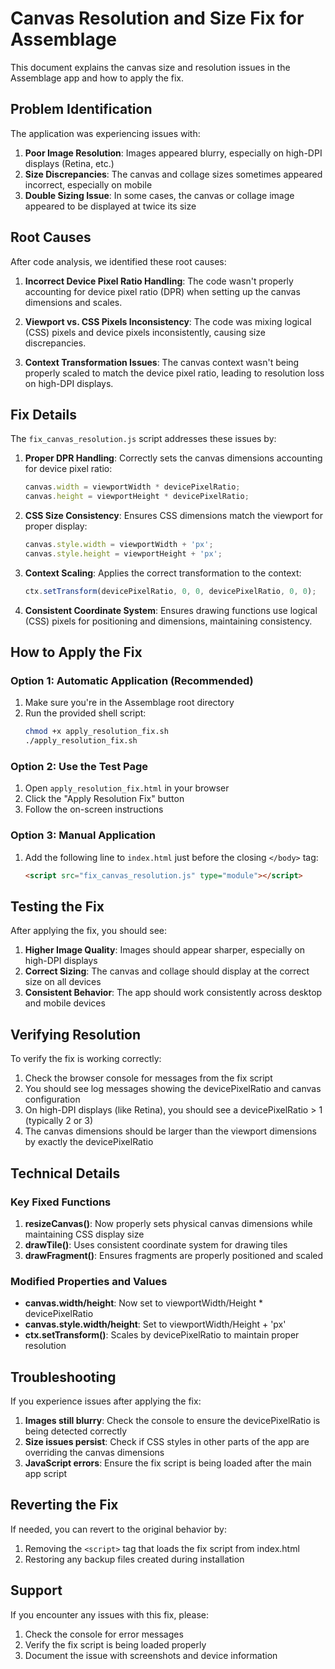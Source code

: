 # Canvas Resolution and Size Fix for Assemblage

This document explains the canvas size and resolution issues in the Assemblage app and how to apply the fix.

## Problem Identification

The application was experiencing issues with:

1. **Poor Image Resolution**: Images appeared blurry, especially on high-DPI displays (Retina, etc.)
2. **Size Discrepancies**: The canvas and collage sizes sometimes appeared incorrect, especially on mobile
3. **Double Sizing Issue**: In some cases, the canvas or collage image appeared to be displayed at twice its size

## Root Causes

After code analysis, we identified these root causes:

1. **Incorrect Device Pixel Ratio Handling**: The code wasn't properly accounting for device pixel ratio (DPR) when setting up the canvas dimensions and scales.

2. **Viewport vs. CSS Pixels Inconsistency**: The code was mixing logical (CSS) pixels and device pixels inconsistently, causing size discrepancies.

3. **Context Transformation Issues**: The canvas context wasn't being properly scaled to match the device pixel ratio, leading to resolution loss on high-DPI displays.

## Fix Details

The `fix_canvas_resolution.js` script addresses these issues by:

1. **Proper DPR Handling**: Correctly sets the canvas dimensions accounting for device pixel ratio:
   ```javascript
   canvas.width = viewportWidth * devicePixelRatio;
   canvas.height = viewportHeight * devicePixelRatio;
   ```

2. **CSS Size Consistency**: Ensures CSS dimensions match the viewport for proper display:
   ```javascript
   canvas.style.width = viewportWidth + 'px';
   canvas.style.height = viewportHeight + 'px';
   ```

3. **Context Scaling**: Applies the correct transformation to the context:
   ```javascript
   ctx.setTransform(devicePixelRatio, 0, 0, devicePixelRatio, 0, 0);
   ```

4. **Consistent Coordinate System**: Ensures drawing functions use logical (CSS) pixels for positioning and dimensions, maintaining consistency.

## How to Apply the Fix

### Option 1: Automatic Application (Recommended)

1. Make sure you're in the Assemblage root directory
2. Run the provided shell script:
   ```bash
   chmod +x apply_resolution_fix.sh
   ./apply_resolution_fix.sh
   ```

### Option 2: Use the Test Page

1. Open `apply_resolution_fix.html` in your browser
2. Click the "Apply Resolution Fix" button
3. Follow the on-screen instructions

### Option 3: Manual Application

1. Add the following line to `index.html` just before the closing `</body>` tag:
   ```html
   <script src="fix_canvas_resolution.js" type="module"></script>
   ```

## Testing the Fix

After applying the fix, you should see:

1. **Higher Image Quality**: Images should appear sharper, especially on high-DPI displays
2. **Correct Sizing**: The canvas and collage should display at the correct size on all devices
3. **Consistent Behavior**: The app should work consistently across desktop and mobile devices

## Verifying Resolution

To verify the fix is working correctly:

1. Check the browser console for messages from the fix script
2. You should see log messages showing the devicePixelRatio and canvas configuration
3. On high-DPI displays (like Retina), you should see a devicePixelRatio > 1 (typically 2 or 3)
4. The canvas dimensions should be larger than the viewport dimensions by exactly the devicePixelRatio

## Technical Details

### Key Fixed Functions

1. **resizeCanvas()**: Now properly sets physical canvas dimensions while maintaining CSS display size
2. **drawTile()**: Uses consistent coordinate system for drawing tiles
3. **drawFragment()**: Ensures fragments are properly positioned and scaled

### Modified Properties and Values

- **canvas.width/height**: Now set to viewportWidth/Height * devicePixelRatio
- **canvas.style.width/height**: Set to viewportWidth/Height + 'px'
- **ctx.setTransform()**: Scales by devicePixelRatio to maintain proper resolution

## Troubleshooting

If you experience issues after applying the fix:

1. **Images still blurry**: Check the console to ensure the devicePixelRatio is being detected correctly
2. **Size issues persist**: Check if CSS styles in other parts of the app are overriding the canvas dimensions
3. **JavaScript errors**: Ensure the fix script is being loaded after the main app script

## Reverting the Fix

If needed, you can revert to the original behavior by:

1. Removing the `<script>` tag that loads the fix script from index.html
2. Restoring any backup files created during installation

## Support

If you encounter any issues with this fix, please:

1. Check the console for error messages
2. Verify the fix script is being loaded properly
3. Document the issue with screenshots and device information
